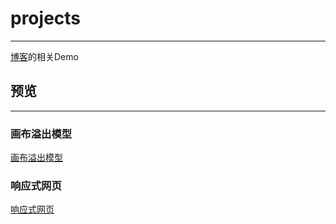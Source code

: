 # projects
***

[博客](https://doraeige.github.io/)的相关Demo

## 预览
***

### 画布溢出模型
[画布溢出模型](http://htmlpreview.github.io/?https://github.com/doraeige/tests/blob/master/off-canvas/pattern-off-canvas.html)

### 响应式网页
[响应式网页](http://htmlpreview.github.io/?https://github.com/doraeige/tests/blob/master/responsive/index.html)
